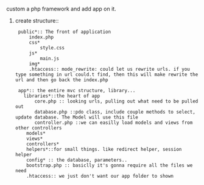 custom a php framework and add app on it.
1. create structure:: 

        public*:: The front of application
            index.php
            css*
                style.css
            js*
                main.js
            img*
            .htaccess:: mode_rewrite: could let us rewrite urls. if you type something in url could.t find, then this will make rewrite the url and then go back the index.php
        
        app*:: the entire mvc structure, library...
          libraries*::the heart of app
              core.php :: looking urls, pulling out what need to be pulled out
              database.php ::pdo class, include couple methods to select, update database. The Model will use this file
              controller.php ::we can easilly load models and views from other controllers
           models*
           views*
           controllers*
           helpers*::for small things. like redirect helper, session helper
           config* :: the database, parameters..
           bootstrap.php :: basiclly it's gonna require all the files we need
           .htaccess:: we just don't want our app folder to shown
           
